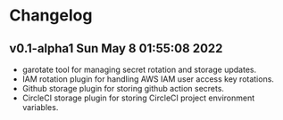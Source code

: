 # Changelog

## v0.1-alpha1 Sun May  8 01:55:08 2022

* garotate tool for managing secret rotation and storage updates.
* IAM rotation plugin for handling AWS IAM user access key rotations.
* Github storage plugin for storing github action secrets.
* CircleCI storage plugin for storing CircleCI project environment variables.
